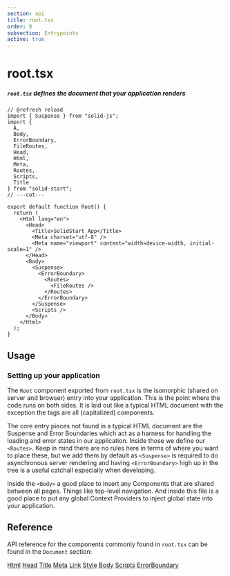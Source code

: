 ```yaml
---
section: api
title: root.tsx
order: 8
subsection: Entrypoints
active: true
---
```


# root.tsx

##### `root.tsx` defines the document that your application renders

<div class="text-lg">

```tsx twoslash
// @refresh reload
import { Suspense } from "solid-js";
import {
  A,
  Body,
  ErrorBoundary,
  FileRoutes,
  Head,
  Html,
  Meta,
  Routes,
  Scripts,
  Title
} from "solid-start";
// ---cut---

export default function Root() {
  return (
    <Html lang="en">
      <Head>
        <Title>SolidStart App</Title>
        <Meta charset="utf-8" />
        <Meta name="viewport" content="width=device-width, initial-scale=1" />
      </Head>
      <Body>
        <Suspense>
          <ErrorBoundary>
            <Routes>
              <FileRoutes />
            </Routes>
          </ErrorBoundary>
        </Suspense>
        <Scripts />
      </Body>
    </Html>
  );
}
```

</div>

<table-of-contents></table-of-contents>

## Usage

### Setting up your application

The `Root` component exported from `root.tsx` is the isomorphic (shared on server and browser) entry into your application. This is the point where the code runs on both sides. It is laid out like a typical HTML document with the exception the tags are all (capitalized) components.

The core entry pieces not found in a typical HTML document are the Suspense and Error Boundaries which act as a harness for handling the loading and error states in our application. Inside those we define our `<Routes>`. Keep in mind there are no rules here in terms of where you want to place these, but we add them by default as `<Suspense>` is required to do asynchronous server rendering and having `<ErrorBoundary>` high up in the tree is a useful catchall especially when developing.

Inside the `<Body>` a good place to insert any Components that are shared between all pages. Things like top-level navigation. And inside this file is a good place to put any global Context Providers to inject global state into your application.

## Reference

API reference for the components commonly found in `root.tsx` can be found in the `Document` section:

[Html](./Html.md)
[Head](./Head.md)
[Title](./Title.md)
[Meta](./Meta.md)
[Link](./Link.md)
[Style](./Style.md)
[Body](./Body.md)
[Scripts](./Scripts.md)
[ErrorBoundary](./ErrorBoundary.mdx)
